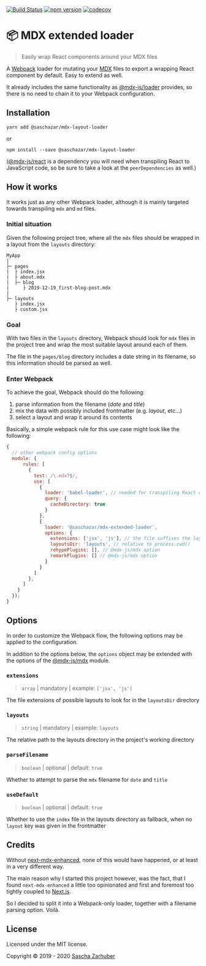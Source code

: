 [![Build Status](https://travis-ci.com/saschazar21/mdx-extended-loader.svg?branch=master)](https://travis-ci.com/saschazar21/mdx-extended-loader) [![npm version](https://badge.fury.io/js/%40saschazar%2Fmdx-extended-loader.png)](https://badge.fury.io/js/%40saschazar%2Fmdx-extended-loader) [![codecov](https://codecov.io/gh/saschazar21/mdx-extended-loader/branch/dev/graph/badge.svg)](https://codecov.io/gh/saschazar21/mdx-extended-loader)

# 📦 MDX extended loader

> Easily wrap React components around your MDX files

A [Webpack](https://webpack.js.org/) loader for mutating your [MDX](https://mdxjs.com/) files to export a wrapping React component by default. Easy to extend as well.

It already includes the same functionality as [@mdx-js/loader](https://github.com/mdx-js/mdx) provides, so there is no need to chain it to your Webpack configuration.

## Installation

`yarn add @saschazar/mdx-layout-loader`

or

`npm install --save @saschazar/mdx-layout-loader`

([@mdx-js/react](https://github.com/mdx-js/mdx) is a dependency you will need when transpiling React to JavaScript code, so be sure to take a look at the `peerDependencies` as well.)

## How it works

It works just as any other Webpack loader, although it is mainly targeted towards transpiling `mdx` and `md` files.

### Initial situation

Given the following project tree, where all the `mdx` files should be wrapped in a layout from the `layouts` directory:

```
MyApp
|
├─ pages
|  ├ index.jsx
|  ├ about.mdx
|  ├─ blog
|     ├ 2019-12-19_first-blog-post.mdx
|
├─ layouts
   ├ index.jsx
   ├ custom.jsx
```

### Goal

With two files in the `layouts` directory, Webpack should look for `mdx` files in the project tree and wrap the most suitable layout around each of them.

The file in the `pages/blog` directory includes a date string in its filename, so this information should be parsed as well.

### Enter Webpack

To achieve the goal, Webpack should do the following:

1. parse information from the filename (_date_ and _title_)
1. mix the data with possibly included frontmatter (e.g. _layout_, etc...)
1. select a layout and wrap it around its contents

Basically, a simple webpack rule for this use case might look like the following:

```javascript
{
  // other webpack config options
  module: {
      rules: [
        {
          test: /\.mdx?$/,
          use: [
            {
              loader: 'babel-loader', // needed for transpiling React code
              query: {
                cacheDirectory: true
              }
            },
            {
              loader: '@saschazar/mdx-extended-loader',
              options: {
                extensions: ['jsx', 'js'], // the file suffixes the layouts
                layoutsDir: 'layouts', // relative to process.cwd()
                rehypePlugins: [], // @mdx-js/mdx option
                remarkPlugins: [] // @mdx-js/mdx option
              }
            }
          ]
        },
      ]
    }
  });
}
```

## Options

In order to customize the Webpack flow, the following options may be applied to the configuration.

In addition to the options below, the `options` object may be extended with the options of the [@mdx-js/mdx](https://github.com/mdx-js/mdx) module.

### `extensions`

> `array` | mandatory | example: `['jsx', 'js']`

The file extensions of possible layouts to look for in the `layoutsDir` directory

### `layouts`

> `string` | mandatory | example: `layouts`

The relative path to the layouts directory in the project's working directory

### `parseFilename`

> `boolean` | optional | default: `true`

Whether to attempt to parse the `mdx` filename for `date` and `title`

### `useDefault`

> `boolean` | optional | default: `true`

Whether to use the `index` file in the layouts directory as fallback, when no `layout` key was given in the frontmatter

## Credits

Without [next-mdx-enhanced](https://github.com/hashicorp/next-mdx-enhanced), none of this would have happened, or at least in a very different way.

The main reason why I started this project however, was the fact, that I found `next-mdx-enhanced` a little too opinionated and first and foremost too tightly coupled to [Next.js](https://nextjs.org).

So I decided to split it into a Webpack-only loader, together with a filename parsing option. Voilà.

## License

Licensed under the MIT license.

Copyright ©️ 2019 - 2020 [Sascha Zarhuber](https://github.com/saschazar21)
